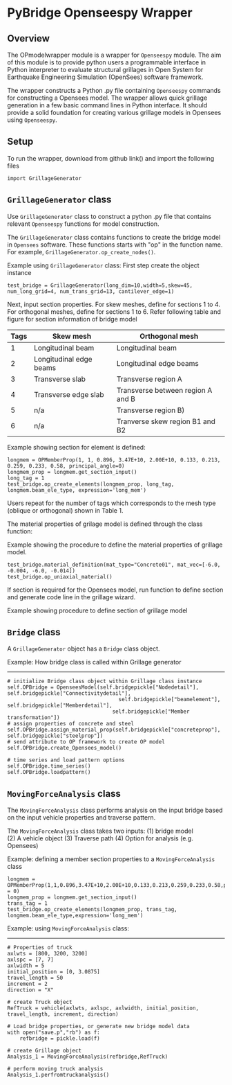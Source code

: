 # PyBridge Openseespy Wrapper

## Overview

The OPmodelwrapper module is a wrapper for ```Openseespy``` module. The aim of this module is to provide
python users a programmable interface in Python interpreter to evaluate structural grillages 
in Open System for Earthquake Engineering Simulation (OpenSees) software framework.

The wrapper constructs a Python .py file containing ```Openseespy``` commands for constructing a 
Opensees model. The wrapper allows quick grillage generation in a few basic command lines in Python 
interface. It should provide a solid foundation for creating various grillage models in Opensees 
using ```Openseespy```. 

## Setup

To run the wrapper, download from github link() and import the following files
    
    import GrillageGenerator
    

## `GrillageGenerator` class

Use `GrillageGenerator` class to construct a python .py file that contains relevant `Openseespy` functions
for model construction. 

The `GrillageGenerator` class contains functions to create the bridge model in `Opensees` software. 
These functions starts with "op" in the function name. 
For example, `GrillageGenerator.op_create_nodes()`.

Example using `GrillageGenerator` class:
First step create the object instance
    
    test_bridge = GrillageGenerator(long_dim=10,width=5,skew=45, num_long_grid=4, num_trans_grid=13, cantilever_edge=1)

Next, input section properties. For skew meshes, define for sections 1 to 4. For orthogonal
meshes, define for sections 1 to 6. Refer following table and figure for section information of
bridge model

| Tags    | Skew mesh| Orthogonal mesh |
| ----------- | ----------- | ----------- |
| 1   | Longitudinal beam    | Longitudinal beam| 
| 2   | Longitudinal edge beams | Longitudinal edge beams  |
| 3   | Transverse slab        | Transverse region A   |
| 4   | Transverse edge slab         | Transverse between region A and B |
| 5   | n/a      | Transverse region B) |
| 6   | n/a        | Tranverse skew region B1 and B2|

Example showing section for element is defined:

    longmem = OPMemberProp(1, 1, 0.896, 3.47E+10, 2.00E+10, 0.133, 0.213, 0.259, 0.233, 0.58, principal_angle=0)
    longmem_prop = longmem.get_section_input()
    long_tag = 1
    test_bridge.op_create_elements(longmem_prop, long_tag, longmem.beam_ele_type, expression='long_mem')

Users repeat for the number of tags which corresponds to the mesh type (oblique or orthogonal) shown in
Table 1.

The material properties of grilage model is defined through the class function:

Example showing the procedure to define the material properties of grillage model.

    test_bridge.material_definition(mat_type="Concrete01", mat_vec=[-6.0, -0.004, -6.0, -0.014])
    test_bridge.op_uniaxial_material()

If section is required for the Opensees model, run function to define section and generate code line
in the grillage wizard.

Example showing procedure to define section of grillage model

## `Bridge` class

A `GrillageGenerator` object has a `Bridge` class object. 

Example: How bridge class is called within Grillage generator
____________________

    # initialize Bridge class object within Grillage class instance
    self.OPBridge = OpenseesModel(self.bridgepickle["Nodedetail"], self.bridgepickle["Connectivitydetail"],
                                        self.bridgepickle["beamelement"], self.bridgepickle["Memberdetail"],
                                      self.bridgepickle["Member transformation"])
    # assign properties of concrete and steel
    self.OPBridge.assign_material_prop(self.bridgepickle["concreteprop"], self.bridgepickle["steelprop"])
    # send attribute to OP framework to create OP model
    self.OPBridge.create_Opensees_model()

    # time series and load pattern options
    self.OPBridge.time_series()
    self.OPBridge.loadpattern()

## ```MovingForceAnalysis``` class

The ```MovingForceAnalysis``` class performs analysis on the input bridge based on the input vehicle 
properties and traverse pattern.

The ```MovingForceAnalysis``` class takes two inputs:
(1) bridge model  
(2) A vehicle object
(3) Traverse path 
(4) Option for analysis (e.g. Opensees)

Example: defining a member section properties to a ```MovingForceAnalysis``` class

    longmem = OPMemberProp(1,1,0.896,3.47E+10,2.00E+10,0.133,0.213,0.259,0.233,0.58,principal_angle = 0)
    longmem_prop = longmem.get_section_input()
    trans_tag = 1
    test_bridge.op_create_elements(longmem_prop, trans_tag, longmem.beam_ele_type,expression='long_mem')


Example: using ```MovingForceAnalysis``` class:
____________________

    # Properties of truck
    axlwts = [800, 3200, 3200]
    axlspc = [7, 7]
    axlwidth = 5
    initial_position = [0, 3.0875]
    travel_length = 50
    increment = 2
    direction = "X"

    # create Truck object
    RefTruck = vehicle(axlwts, axlspc, axlwidth, initial_position, travel_length, increment, direction)

    # Load bridge properties, or generate new bridge model data 
    with open("save.p","rb") as f:
        refbridge = pickle.load(f)
    
    # create Grillage object
    Analysis_1 = MovingForceAnalysis(refbridge,RefTruck)
    
    # perform moving truck analysis
    Analysis_1.perfromtruckanalysis()




